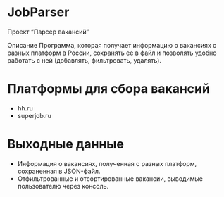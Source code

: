 # JobParser
Проект “Парсер вакансий”

Описание Программа, которая получает информацию о вакансиях с разных платформ в России, сохранять ее в файл и позволять удобно работать с ней (добавлять, фильтровать, удалять).

# **Платформы для сбора вакансий**
- hh.ru
- superjob.ru

# **Выходные данные**
- Информация о вакансиях, полученная с разных платформ, сохраненная в JSON-файл.
- Отфильтрованные и отсортированные вакансии, выводимые пользователю через консоль.
